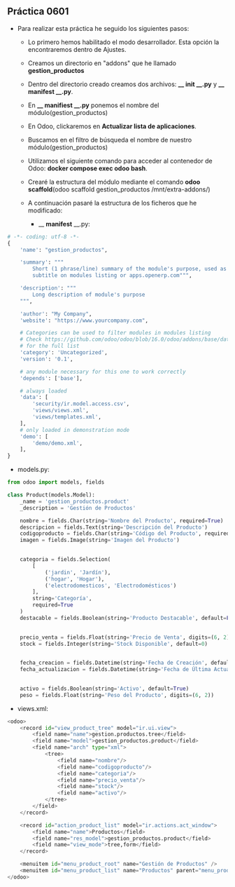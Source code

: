 ## Práctica 0601

* Para realizar esta práctica he seguido los siguientes pasos:

    * Lo primero hemos habilitado el modo desarrollador. Esta opción la encontraremos dentro de Ajustes.
    * Creamos un directorio en "addons" que he llamado **gestion_productos**
    * Dentro del directorio creado creamos dos archivos: **__ __init__ __.py** y **__ __manifest__ __.py**.
    * En **__ __manifiest__ __.py** ponemos el nombre del módulo(gestion_productos)
    * En Odoo, clickaremos en **Actualizar lista de aplicaciones**.
    * Buscamos en el filtro de búsqueda el nombre de nuestro módulo(gestion_productos)
    * Utilizamos el siguiente comando para acceder al contenedor de Odoo: **docker compose exec odoo bash**.
    * Crearé la estructura del módulo mediante el comando **odoo scaffold**(odoo scaffold gestion_productos /mnt/extra-addons/)
    * A continuación pasaré la estructura de los ficheros que he modificado:
        
        * __ __manifest__ __.py:

```python
# -*- coding: utf-8 -*-
{
    'name': "gestion_productos",

    'summary': """
        Short (1 phrase/line) summary of the module's purpose, used as
        subtitle on modules listing or apps.openerp.com""",

    'description': """
        Long description of module's purpose
    """,

    'author': "My Company",
    'website': "https://www.yourcompany.com",

    # Categories can be used to filter modules in modules listing
    # Check https://github.com/odoo/odoo/blob/16.0/odoo/addons/base/data/ir_module_category_data.xml
    # for the full list
    'category': 'Uncategorized',
    'version': '0.1',

    # any module necessary for this one to work correctly
    'depends': ['base'],

    # always loaded
    'data': [
        'security/ir.model.access.csv',
        'views/views.xml',
        'views/templates.xml',
    ],
    # only loaded in demonstration mode
    'demo': [
        'demo/demo.xml',
    ],
}
```
* models.py:
```python
from odoo import models, fields

class Product(models.Model):
    _name = 'gestion_productos.product'
    _description = 'Gestión de Productos'

    nombre = fields.Char(string='Nombre del Producto', required=True)
    descripcion = fields.Text(string='Descripción del Producto')
    codigoproducto = fields.Char(string='Código del Producto', required=True)
    imagen = fields.Image(string='Imagen del Producto')

    
    categoria = fields.Selection(
        [
            ('jardin', 'Jardín'),
            ('hogar', 'Hogar'),
            ('electrodomesticos', 'Electrodomésticos')
        ],
        string='Categoría',
        required=True
    )
    destacable = fields.Boolean(string='Producto Destacable', default=False)

   
    precio_venta = fields.Float(string='Precio de Venta', digits=(6, 2))
    stock = fields.Integer(string='Stock Disponible', default=0)

   
    fecha_creacion = fields.Datetime(string='Fecha de Creación', default=fields.Datetime.now, readonly=True)
    fecha_actualizacion = fields.Datetime(string='Fecha de Última Actualización', readonly=True)

    
    activo = fields.Boolean(string='Activo', default=True)
    peso = fields.Float(string='Peso del Producto', digits=(6, 2))
```
* views.xml:
```python
<odoo>
    <record id="view_product_tree" model="ir.ui.view">
        <field name="name">gestion.productos.tree</field>
        <field name="model">gestion_productos.product</field>
        <field name="arch" type="xml">
            <tree>
                <field name="nombre"/>
                <field name="codigoproducto"/>
                <field name="categoria"/>
                <field name="precio_venta"/>
                <field name="stock"/>
                <field name="activo"/>
            </tree>
        </field>
    </record>

    <record id="action_product_list" model="ir.actions.act_window">
        <field name="name">Productos</field>
        <field name="res_model">gestion_productos.product</field>
        <field name="view_mode">tree,form</field>
    </record>

    <menuitem id="menu_product_root" name="Gestión de Productos" />
    <menuitem id="menu_product_list" name="Productos" parent="menu_product_root" action="action_product_list"/>
</odoo>
```